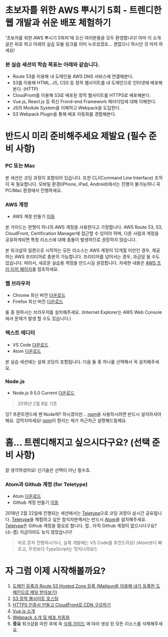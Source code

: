 # 초보자를 위한 AWS 뿌시기 5회 - 트렌디한 웹 개발과 쉬운 배포 체험하기

'초보자를 위한 AWS 뿌시기 5회차'에 오신 여러분들을 모두 환영합니다! 아마 이 소개글은 뒤로 하고 아래의 실습 모듈 링크를 이미 누르셨겠죠... 괜찮으니 하시던 것 마저 하세요!

### 본 실습 세션의 학습 목표는 아래와 같습니다.

- Route 53을 이용해 내 도메인을 AWS DNS 서비스에 연결해본다.
- S3를 이용해 HTML, JS, CSS 등 정적 웹사이트를 내 도메인으로 인터넷에 배포해본다. (HTTP)
- CloudFront를 이용해 S3로 배포된 정적 웹사이트를 HTTPS로 배포해본다.
- Vue.js, React.js 등 최신 Frond-end Framework 패러다임에 대해 이해한다.
- JS의 Module System을 이해하고 Webpack을 도입한다.
- S3 Webpack Plugin을 통해 배포 자동화를 경험해본다.

#  반드시 미리 준비해주세요 제발요 (필수 준비 사항)

### PC 또는 Mac
본 세션은 코딩 과정이 포함되어 있습니다. 또한 CLI(Command Line Interface) 조작이 꼭 필요합니다. 모바일 환경(iPhone, iPad, Android)에서는 진행이 불가능하니 꼭 PC/Mac 환경에서 진행하세요.

### AWS 계정
- AWS 계정 만들기 [이동](https://aws.amazon.com/ko/)

본 가이드는 한명이 하나의 AWS 계정을 사용한다고 가정합니다. AWS Route 53, S3, CloudFront, Certification Manager에 접근할 수 있어야 하며, 다른 사람과 계정을 공유하게되면 특정 리소스에 대해 충돌이 발생하므로 권장하지 않습니다.

본 워크샵의 일환으로 시작하는 모든 리소스는 AWS 계정이 12개월 미만인 경우, 제공하는 AWS 프리티어로 충분히 가능합니다. 프리티어를 넘어서는 경우, 과금일 될 수도 있습니다. 따라서, 새로운 실습용 계정을 만드시길 권장합니다. 자세한 내용은 [AWS 프리 티어 페이지](https://aws.amazon.com/free/)를 참조하세요.

### 웹 브라우저
- Chrome 최신 버전 [다운로드](https://www.google.com/chrome/)
- Firefox 최신 버전 [다운로드](https://www.mozilla.org/ko/firefox/new/)

둘 중 원하시는 브라우저를 설치해주세요. (Internet Explorer는 AWS Web Console에서 문제가 발생 할 수도 있습니다.)

### 텍스트 에디터
- VS Code [다운로드](https://code.visualstudio.com/)
- Atom [다운로드](https://atom.io/)

본 실습 세션에는 실제 코딩이 포함됩니다. 다음 둘 중 하나를 선택해서 꼭 설치해주세요.

### Node.js
- Node.js 9.5.0 Current [다운로드](https://nodejs.org/en/)
> 2018년 2월 8일 기준

잉? 프론트엔드에 왠 Node여? 하시겠지만... [npm](https://www.npmjs.com/)을 사용하시려면 반드시 설치하셔야해요. 겁먹지마세요! [npm](https://www.npmjs.com/)이 뭔지는 제가 차근차근 설명해드릴께요.

# 흠... 트렌디해지고 싶으시다구요? (선택 준비 사항)
잘 생각하셨어요! 신기술은 선택이 아닌 필수죠.

### Atom과 Github 계정 (for Teletype)
- Atom [다운로드](https://atom.io/)
- Github 계정 만들기 [이동](https://github.com)

2018년 2월 22일에 진행되는 세션에서는 [Teletype](https://teletype.atom.io/)으로 코딩 과정이 실시간 공유됩니다. [Teletype](https://teletype.atom.io/)을 체험하고 싶은 참석자분께서는 반드시 [Atom](https://atom.io/)을 설치해주세요. [Teletype](https://teletype.atom.io/)은 Github 계정을 필요로 합니다. 헐.. 아직 Github 계정이 없으시다구요? (소-름) 지금이라도 늦지 않았습니다!
> 따로 혼자 진행하시거나, 실제 개발때는 VS Code를 추천드려요! (Atom보다 빠르고, 무엇보다 TypeScript는 멋지니까요!)


# 자 그럼 이제 시작해볼까요?
1. [도메인 등록과 Route 53 Hosted Zone 등록 (Mailgun을 이용해 내가 등록한 도메인으로 메일 받아보기)](1_c9-start/)
2. [S3 정적 웹사이트 호스팅](2_c9-ec2/)
3. [HTTPS 인증서 만들고 CloudFront로 CDN 구성하기](3_c9withFriends/)
4. [Vue.js 소개](4_eb/)
5. [Webpack 소개 및 배포 자동화](5_ebWithC9/)
6.  **중요** 워크샵을 마친 후에 꼭 [삭제 가이드](6_removeGuide/) 에 따라 생성 된 모든 리소스를 삭제해주세요.